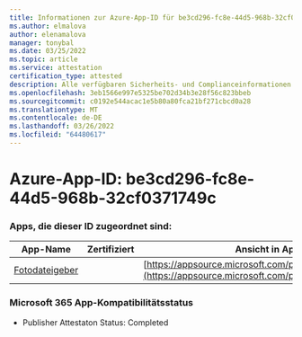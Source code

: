 ```yaml
---
title: Informationen zur Azure-App-ID für be3cd296-fc8e-44d5-968b-32cf0371749c
ms.author: elmalova
author: elenamalova
manager: tonybal
ms.date: 03/25/2022
ms.topic: article
ms.service: attestation
certification_type: attested
description: Alle verfügbaren Sicherheits- und Complianceinformationen für be3cd296-fc8e-44d5-968b-32cf0371749c.
ms.openlocfilehash: 3eb1566e997e5325be702d34b3e28f56c823bbeb
ms.sourcegitcommit: c0192e544acac1e5b80a80fca21bf271cbcd0a28
ms.translationtype: MT
ms.contentlocale: de-DE
ms.lasthandoff: 03/26/2022
ms.locfileid: "64480617"
---
```

# <a name="azure-app-id-be3cd296-fc8e-44d5-968b-32cf0371749c"></a>Azure-App-ID: be3cd296-fc8e-44d5-968b-32cf0371749c


### <a name="apps-associated-with-this-id"></a>Apps, die dieser ID zugeordnet sind:
| **App-Name** | **Zertifiziert** | **Ansicht in AppSource** |
|--------------|---------------|-----------------------|
| [Fotodateigeber](../forward/WA200003881.md) |  | [https://appsource.microsoft.com/product/office/WA200003881](https://appsource.microsoft.com/product/office/WA200003881) |

### <a name="microsoft-365-app-compliance-status"></a>Microsoft 365 App-Kompatibilitätsstatus
- Publisher Attestaton Status: Completed
